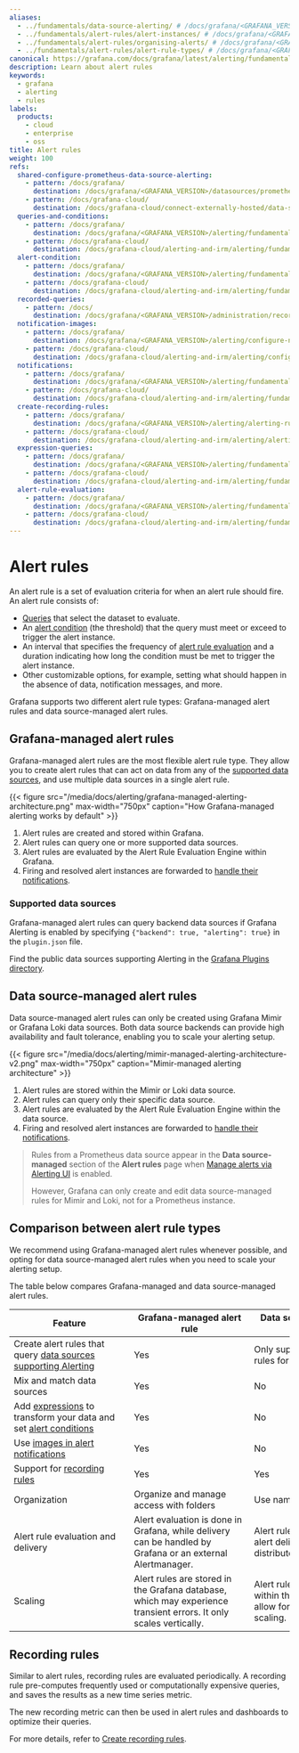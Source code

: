 ```yaml
---
aliases:
  - ../fundamentals/data-source-alerting/ # /docs/grafana/<GRAFANA_VERSION>/alerting/fundamentals/data-source-alerting/
  - ../fundamentals/alert-rules/alert-instances/ # /docs/grafana/<GRAFANA_VERSION>/alerting/fundamentals/alert-rules/alert-instances/
  - ../fundamentals/alert-rules/organising-alerts/ # /docs/grafana/<GRAFANA_VERSION>/alerting/fundamentals/alert-rules/organising-alerts/
  - ../fundamentals/alert-rules/alert-rule-types/ # /docs/grafana/<GRAFANA_VERSION>/alerting/fundamentals/alert-rules/alert-rule-types/
canonical: https://grafana.com/docs/grafana/latest/alerting/fundamentals/alert-rules/
description: Learn about alert rules
keywords:
  - grafana
  - alerting
  - rules
labels:
  products:
    - cloud
    - enterprise
    - oss
title: Alert rules
weight: 100
refs:
  shared-configure-prometheus-data-source-alerting:
    - pattern: /docs/grafana/
      destination: /docs/grafana/<GRAFANA_VERSION>/datasources/prometheus/configure-prometheus-data-source/#alerting
    - pattern: /docs/grafana-cloud/
      destination: /docs/grafana-cloud/connect-externally-hosted/data-sources/prometheus/configure-prometheus-data-source/#alerting
  queries-and-conditions:
    - pattern: /docs/grafana/
      destination: /docs/grafana/<GRAFANA_VERSION>/alerting/fundamentals/alert-rules/queries-conditions/#data-source-queries
    - pattern: /docs/grafana-cloud/
      destination: /docs/grafana-cloud/alerting-and-irm/alerting/fundamentals/alert-rules/queries-conditions/#data-source-queries
  alert-condition:
    - pattern: /docs/grafana/
      destination: /docs/grafana/<GRAFANA_VERSION>/alerting/fundamentals/alert-rules/queries-conditions/#alert-condition
    - pattern: /docs/grafana-cloud/
      destination: /docs/grafana-cloud/alerting-and-irm/alerting/fundamentals/alert-rules/queries-conditions/#alert-condition
  recorded-queries:
    - pattern: /docs/
      destination: /docs/grafana/<GRAFANA_VERSION>/administration/recorded-queries/
  notification-images:
    - pattern: /docs/grafana/
      destination: /docs/grafana/<GRAFANA_VERSION>/alerting/configure-notifications/template-notifications/images-in-notifications/
    - pattern: /docs/grafana-cloud/
      destination: /docs/grafana-cloud/alerting-and-irm/alerting/configure-notifications/template-notifications/images-in-notifications/
  notifications:
    - pattern: /docs/grafana/
      destination: /docs/grafana/<GRAFANA_VERSION>/alerting/fundamentals/notifications/
    - pattern: /docs/grafana-cloud/
      destination: /docs/grafana-cloud/alerting-and-irm/alerting/fundamentals/notifications/
  create-recording-rules:
    - pattern: /docs/grafana/
      destination: /docs/grafana/<GRAFANA_VERSION>/alerting/alerting-rules/create-recording-rules/
    - pattern: /docs/grafana-cloud/
      destination: /docs/grafana-cloud/alerting-and-irm/alerting/alerting-rules/create-recording-rules/
  expression-queries:
    - pattern: /docs/grafana/
      destination: /docs/grafana/<GRAFANA_VERSION>/alerting/fundamentals/alert-rules/queries-conditions/#advanced-options-expressions
    - pattern: /docs/grafana-cloud/
      destination: /docs/grafana-cloud/alerting-and-irm/alerting/fundamentals/alert-rules/queries-conditions/#advanced-options-expressions
  alert-rule-evaluation:
    - pattern: /docs/grafana/
      destination: /docs/grafana/<GRAFANA_VERSION>/alerting/fundamentals/alert-rules/rule-evaluation/
    - pattern: /docs/grafana-cloud/
      destination: /docs/grafana-cloud/alerting-and-irm/alerting/fundamentals/alert-rules/rule-evaluation/
---
```


# Alert rules

An alert rule is a set of evaluation criteria for when an alert rule should fire. An alert rule consists of:

- [Queries](ref:queries-and-conditions) that select the dataset to evaluate.
- An [alert condition](ref:alert-condition) (the threshold) that the query must meet or exceed to trigger the alert instance.
- An interval that specifies the frequency of [alert rule evaluation](ref:alert-rule-evaluation) and a duration indicating how long the condition must be met to trigger the alert instance.
- Other customizable options, for example, setting what should happen in the absence of data, notification messages, and more.

Grafana supports two different alert rule types: Grafana-managed alert rules and data source-managed alert rules.

## Grafana-managed alert rules

Grafana-managed alert rules are the most flexible alert rule type. They allow you to create alert rules that can act on data from any of the [supported data sources](#supported-data-sources), and use multiple data sources in a single alert rule.

{{< figure src="/media/docs/alerting/grafana-managed-alerting-architecture.png" max-width="750px" caption="How Grafana-managed alerting works by default" >}}

1. Alert rules are created and stored within Grafana.
1. Alert rules can query one or more supported data sources.
1. Alert rules are evaluated by the Alert Rule Evaluation Engine within Grafana.
1. Firing and resolved alert instances are forwarded to [handle their notifications](ref:notifications).

### Supported data sources

Grafana-managed alert rules can query backend data sources if Grafana Alerting is enabled by specifying `{"backend": true, "alerting": true}` in the `plugin.json` file.

Find the public data sources supporting Alerting in the [Grafana Plugins directory](/grafana/plugins/data-source-plugins/?features=alerting).

## Data source-managed alert rules

Data source-managed alert rules can only be created using Grafana Mimir or Grafana Loki data sources. Both data source backends can provide high availability and fault tolerance, enabling you to scale your alerting setup.

{{< figure src="/media/docs/alerting/mimir-managed-alerting-architecture-v2.png" max-width="750px" caption="Mimir-managed alerting architecture" >}}

1. Alert rules are stored within the Mimir or Loki data source.
1. Alert rules can query only their specific data source.
1. Alert rules are evaluated by the Alert Rule Evaluation Engine within the data source.
1. Firing and resolved alert instances are forwarded to [handle their notifications](ref:notifications).

> Rules from a Prometheus data source appear in the **Data source-managed** section of the **Alert rules** page when [Manage alerts via Alerting UI](ref:shared-configure-prometheus-data-source-alerting) is enabled.
>
> However, Grafana can only create and edit data source-managed rules for Mimir and Loki, not for a Prometheus instance.

[//]: # '{{< docs/shared lookup="alerts/note-prometheus-ds-rules.md" source="grafana" version="<GRAFANA_VERSION>" >}}'

## Comparison between alert rule types

We recommend using Grafana-managed alert rules whenever possible, and opting for data source-managed alert rules when you need to scale your alerting setup.

The table below compares Grafana-managed and data source-managed alert rules.

| <div style="width:200px">Feature</div>                                                                                  | <div style="width:200px">Grafana-managed alert rule</div>                                                         | <div style="width:200px">Data source-managed alert rule                         |
| ----------------------------------------------------------------------------------------------------------------------- | ----------------------------------------------------------------------------------------------------------------- | ------------------------------------------------------------------------------- |
| Create alert rules<wbr /> that query [data sources supporting Alerting](#supported-data-sources)                        | Yes                                                                                                               | Only supports creating rules for Mimir and Loki.                                |
| Mix and match data sources                                                                                              | Yes                                                                                                               | No                                                                              |
| Add [expressions](ref:expression-queries) to transform<wbr /> your data and set [alert conditions](ref:alert-condition) | Yes                                                                                                               | No                                                                              |
| Use [images in alert notifications](ref:notification-images)                                                            | Yes                                                                                                               | No                                                                              |
| Support for [recording rules](#recording-rules)                                                                         | Yes                                                                                                               | Yes                                                                             |
| Organization                                                                                                            | Organize and manage access with folders                                                                           | Use namespaces                                                                  |
| Alert rule evaluation and delivery                                                                                      | Alert evaluation is done in Grafana, while delivery can be handled by Grafana or an external Alertmanager.        | Alert rule evaluation and alert delivery are distributed.                       |
| Scaling                                                                                                                 | Alert rules are stored in the Grafana database, which may experience transient errors. It only scales vertically. | Alert rules are stored within the data source and allow for horizontal scaling. |

## Recording rules

Similar to alert rules, recording rules are evaluated periodically. A recording rule pre-computes frequently used or computationally expensive queries, and saves the results as a new time series metric.

The new recording metric can then be used in alert rules and dashboards to optimize their queries.

For more details, refer to [Create recording rules](ref:create-recording-rules).
